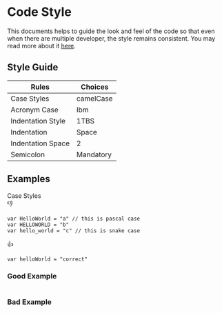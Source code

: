 # Code Style

This documents helps to guide the look and feel of the code so that even when there are multiple developer, the style remains consistent. You may read more about it [here](https://javascript.info/coding-style).

## Style Guide

| Rules             | Choices                         |
| ----------------- | ------------------------------- |
| Case Styles       | camelCase                       |
| Acronym Case      | Ibm                             |
| Indentation Style | 1TBS                            |
| Indentation       | Space                           |
| Indentation Space | 2                               |
| Semicolon         | Mandatory                       |

## Examples

Case Styles<br>
👎
```
var HelloWorld = "a" // this is pascal case
var HELLOWORLD = "b" 
var hello_world = "c" // this is snake case
```

👍
```
var helloWorld = "correct"

```


### Good Example

```js
```

### Bad Example

```js
```
